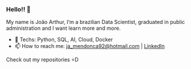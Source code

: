 ### Hello!! 👋

My name is João Arthur, I’m a brazilian Data Scientist, graduated in public administration and I want learn more and more.

- 🤔 Techs: Python, SQL, AI, Cloud, Docker
- 📫 How to reach me: ja_mendonca92@hotmail.com | [LinkedIn](www.linkedin.com/in/joao-arthur-mendonca/)

Check out my repositories =D

<!--
**Joao-arthur92/Joao-arthur92** is a ✨ _special_ ✨ repository because its `README.md` (this file) appears on your GitHub profile.

Here are some ideas to get you started:

- 🔭 I’m currently working on ...
- 🌱 I’m currently learning ...
- 👯 I’m looking to collaborate on ...
- 🤔 I’m looking for help with ...
- 💬 Ask me about ...
- 📫 How to reach me: ...
- 😄 Pronouns: ...
- ⚡ Fun fact: ...
-->
